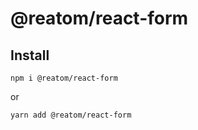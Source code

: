 # @reatom/react-form

## Install

```
npm i @reatom/react-form
```

or

```sh
yarn add @reatom/react-form
```

